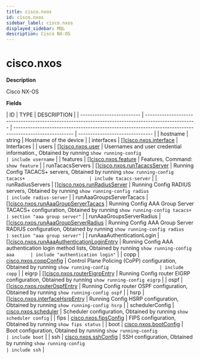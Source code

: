 ```yaml
---
title: cisco.nxos
id: cisco.nxos
sidebar_label: cisco.nxos
displayed_sidebar: MQL
description: Cisco NX-OS
---
```


# cisco.nxos

**Description**

Cisco NX-OS

**Fields**

| ID                        | TYPE                                                                                                | DESCRIPTION                                                                                             |
| ------------------------- | --------------------------------------------------------------------------------------------------- | ------------------------------------------------------------------------------------------------------- | ------------------------------- |
| hostname                  | string                                                                                              | Hostname of the device                                                                                  |
| interfaces                | &#91;&#93;[cisco.nxos.interface](cisco.nxos.interface.md)                                           | Interfaces                                                                                              |
| users                     | &#91;&#93;[cisco.nxos.user](cisco.nxos.user.md)                                                     | Usernames and user credential information., Obtained by running `show running-config                    | include username`               |
| features                  | &#91;&#93;[cisco.nxos.feature](cisco.nxos.feature.md)                                               | Features, Command: `show feature`                                                                       |
| runTacacsServers          | &#91;&#93;[cisco.nxos.runTacacsServer](cisco.nxos.runtacacsserver.md)                               | Running Config TACACS+ servers, Obtained by running `show running-config tacacs+                        | include tacacs-server`          |
| runRadiusServers          | &#91;&#93;[cisco.nxos.runRadiusServer](cisco.nxos.runradiusserver.md)                               | Running Config RADIUS servers, Obtained by running `show running-config radius                          | include radius-server`          |
| runAaaGroupsServerTacacs  | &#91;&#93;[cisco.nxos.runAaaGroupServerTacacs](cisco.nxos.runaaagroupservertacacs.md)               | Running Config AAA Group Server TACACS+ configuration, Obtained by running `show running-config tacacs+ | section "aaa group server"`     |
| runAaaGroupsServerRadius  | &#91;&#93;[cisco.nxos.runAaaGroupServerRadius](cisco.nxos.runaaagroupserverradius.md)               | Running Config AAA Group Server RADIUS configuration, Obtained by running `show running-config radius   | section "aaa group server"`     |
| runAaaAuthenticationLogin | &#91;&#93;[cisco.nxos.runAaaAuthenticationLoginEntry](cisco.nxos.runaaaauthenticationloginentry.md) | Running Config AAA authentication login method lists, Obtained by running `show running-config aaa      | include "authentication login"` |
| copp                      | [cisco.nxos.coppConfig](cisco.nxos.coppconfig.md)                                                   | Control Plane Policing (CoPP) configuration, Obtained by running `show running-config                   | include copp`                   |
| eigrp                     | &#91;&#93;[cisco.nxos.routerEigrpEntry](cisco.nxos.routereigrpentry.md)                             | Running Config router EIGRP configuration, Obtained by running `show running-config eigrp`              |
| ospf                      | &#91;&#93;[cisco.nxos.routerOspfEntry](cisco.nxos.routerospfentry.md)                               | Running Config router OSPF configuration, Obtained by running `show running-config ospf`                |
| hsrp                      | &#91;&#93;[cisco.nxos.interfaceHsrpEntry](cisco.nxos.interfacehsrpentry.md)                         | Running Config HSRP configuration, Obtained by running `show running-config hsrp`                       |
| schedulerConfig           | [cisco.nxos.scheduler](cisco.nxos.scheduler.md)                                                     | Scheduler configuration, Obtained by running `show scheduler config`                                    |
| fips                      | [cisco.nxos.fipsConfig](cisco.nxos.fipsconfig.md)                                                   | FIPS configuration, Obtained by running `show fips status`                                              |
| boot                      | [cisco.nxos.bootConfig](cisco.nxos.bootconfig.md)                                                   | Boot configuration, Obtained by running `show running-config                                            | include boot`                   |
| ssh                       | [cisco.nxos.sshConfig](cisco.nxos.sshconfig.md)                                                     | SSH configuration, Obtained by running `show running-config                                             | include ssh`                    |
